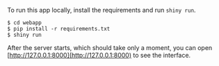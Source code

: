 To run this app locally, install the requirements and run `shiny run`.

```
$ cd webapp
$ pip install -r requirements.txt
$ shiny run
```

After the server starts, which should take only a moment, you can open
[http://127.0.0.1:8000](http://127.0.0.1:8000) to see the interface.
